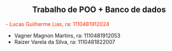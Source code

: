 <h2><center> Trabalho de POO + Banco de dados </center></h2>

  <font color = #F72C00> - Lucas Guilherme Lias, ra: 1110481912024</font>
  - Vagner Magnon Martins, ra: 1110481912053
  - Raizer Varela da Silva, ra: 1110481822007
